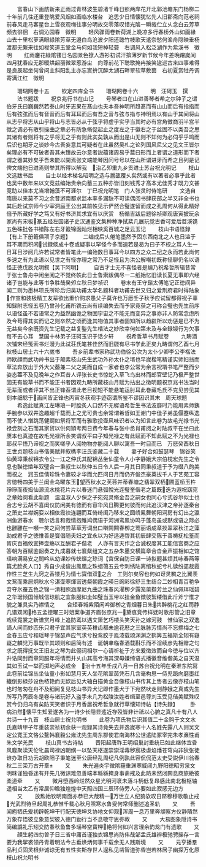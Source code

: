 <!-- { "loadSidebar": true } -->
　　富春山下画舫新来正雨过青林波生碧渚千峰日照两岸花开北郭池塘东门杨栁二十年前几往还重登眺爱风烟如画临水楼台　追思少日情懐犹忆先人旧郡斋向范老祠前春风走马客星台上雪夜观梅往事分明故交零落叹惜光隂一瞬哉伫立乆念白云芳草频去徘徊　右调沁园春　徴明
　　轻风骤雨卷新荷湖上晩凉多行春桥外山如画縁山去十里松萝满眼緑隂芳草无邉白鸟沧波夕阳还聴竹枝歌天逺奈愁何渔舟隠映垂杨渡都无繋来往如梭笑道玉堂金马何如我短棹轻蓑　右调风入松泛湖作为紫溪书　徴明
　　红雨鏖花緑隂镂日名园景色撩人游衫初试汗揜薄罗新节候今年差晩蹭嵗闰四月犹春应无那暖烘韶丽微翠惹游尘　向尊前花下聴歌掩冉接笑逡巡古来四事难得是良辰起坐何曾问主斜阳乱主亦忘賔拚沉醉太湖石畔翠软草敷茵　右初夏赏牡丹调寄满江红　徴明

　　珊瑚网卷十五
　　钦定四库全书
　　珊瑚网卷十六
　　明　汪砢玉　撰
　　法书题跋
　　祝京兆行书在山记
　　号琴者曰在山进善琴者希之尔钟子之谓伯牙氏曰巍巍然若泰山时牙志果在髙山也夫本吾神明所趋髙而有山山而后有指指而后有弦弦而后有音音而后有耳耳而后有吾之音与弦与指与神明焉以有山于其间将山从志乎将志从山乎将山与志皆必从于弦乎将虚乎实乎当其时必有宫角徴商羽半宫半徴之调必有散引操曲之章必有防急脩促起止之度左之于徽右之于丝固不以类吾之思其诸有者则将有之乎将无之乎有则此实矣孰从而出是山无则不知何为必伺乎乎鸣而后识也期牙之谈妙今古吾妄意其可疑者在此虽然吴札之论列国风尼父之见文王皆尔矣理必有不可破者吾其未臻故云尔意者説蕴诸周易乎葢曰形而上者谓之道形而下者谓之器其妙矣乎吾未能以闚焉张文端能琴因问号号以在山所谓进牙而希之且列是记俾文端他日进焉则举其所得以解我　治乙夘重九乡贡进士苏台祝允明记
　　枝山文选跋书后
　　自士以经术梯名昭明之选与醤瓿覆乆矣然或有以著者必事乎此者也吴中数年来以文竞兹编始贵余向蓄三五种亦皆旧刻钱秀才髙本尤佳秀才既力文甚竞助以佳本尤当增翰藻不可涯尔　丁巳祝允明笔　门人张灵时侍笔研
　　文选自隋唐以来莫不习之余昔游南都求监本率多漏缺不可读偶阅书肆获部之半又非全书也其后赴试京师今少宰洞庭王公出其前帙见示俨然合璧遂留而成之孔周何从得此精好倍予所藏好学之笃又有好书济其求宜有以庆赏　杨循吉跋后题徐祯卿观唐寅披玩余家尚有宋板篆五经左国诸子史汉通鉴文集种种净拭棐几展玩觉古香可爱后苕溪镌五色硃批各书错陈左右牙籖锦函灿烂相映奚百城之足云玉记
　　枝山书语怪録【有上下册籖俱项子京题】
　　二编成后乆倦笔墨然予固东西南北之人也日溢于耳不期而积闲试録倐成十卷或疑事以罕怪今多而速若是曷为曰子不校之耳人生一日耳目涉阅几许若试常者皆笔此一编殆数日事耳今以四方之众二纪之永而若此尚何多速之有为此语以见世之有怪亦理之常乃不足怪且为洪公解嘲初既称怪聊仍名以语怪正徳戊辰允明叙【吴下阿明】
　　自古才士无不喜怪者是编乃祝希哲所辑昔常于张士鲁舟中闲坐阅之不觉终帙此日士鲁索跋偶尽一二纸始忆旧读长夏无事即六经诸子岂能与此等书争胜哉癸夘立秋日梦祯识
　　卷末有王守谿太傅笔记正徳间异闻二则为墨林项氏所珍后归吴功甫太学名题科者功甫去世又归之爱荆府君时得陆象作宣和装极精工友辈欲出重价购求愚父子莫许也万厯壬子秋予应试留都得祝子辜知録附志怪五卷乃曾孙化甫所镌云尚有续编失去而予家竟获之可称合璧也先生前序以语怪虽不若语常之为益然幽诡之物固宇宙之不能无而变异之事亦非人防常念虑所及今苟得其实而记之则卒然之顷而逢其物值其事者固知所以趋辟所以劝惩是已不为无益矣今余既资先生记载之益复鍳先生楷法之妙欣幸何如第未及与全録锓行为欠事每不去心耳　慧国十林弟子汪砢玉识于话夕轩
　　祝希哲草书月赋卷
　　九畴酒次铺宋经笺索书烂漫为此试荘氏笔甚佳然而旧牋有尽书学此正矣九畴谓何乙酉七月秋枝山居士六十六嵗书
　　吾乡前辈书家称武功伯徐公次为太仆少卿李公李楷法师欧顔而武功艸书出于颠素枝山先生武功外孙太仆之壻也早嵗楷笔精谨实师妇翁而草法奔放出于外大父葢兼二父之美而自成一家者也李公常为余言祝壻书笔严整而少姿态葢不及见晩年之作耳昔人评张长史书惊蛇入草飞鸟出林而郎官壁记乃极严整世固无有能草书而不能正书者因观九畴所藏枝山月赋为拈出之徴明题祝京兆书法当时无辈而或者评其不出正锋葢谓此老目视短不能悬笔运肘耳此巻藏毛氏不克见尝见其刻本细騐于画间皆正锋也丙寅冬获观手迹窃谓所鉴不谬因识其末　周天球题
　　希逸此赋真江左琳琅一时脍炙人口然不无穉语希哲生书法波靡时乃能用素师銕手腕参以双井逸趣超千载而上之尤可贵也余常谓希哲如王谢门中佳子弟虽偃蹇纵逸而不使人憎跳荡健鬬如祭将军而有雅歌投壶风味识者以为知言此卷为故毛光禄书光禄尝刻之石而其家贸以供何頴考两日费今年春与张中丞肖甫阅之时陆叔平在坐曰此赝本也真迹在故毛光禄所余笑谓叔平曰子知光禄之有此赋而不知此赋之不为光禄也耶叔平悟乃谛视之而笑嗟乎人阅物物亦能阅人聊以寓吾一时目而已　万厯癸酉秋日王世贞题枝山书偕美赋并叙檇李汪氏鉴藏二十载
　　妻子好合如鼓瑟琴　锦谷笑仙黄璋秉叔锦衣令公一江之仲氏其配锦丛坐仙童令人小字静娥大宗伯枕宏先生之令息也聫徳嫓年双璧合一秉叔生以秋仲五日令人后一月其日同秉叔道于予为缀八韵美而祝之　润玉佳倩珍珠令妻较才华而允匹问日月而仍齐俊杰豪英拔千人于艺苑工容言徳畅四美于兰闺金乌曜东玉望西秋水之芙蓉并蒂春塘之翡翠双栖圃蓝桥玉杵琤琤而夜捣仙源流水桃花片片以春迷门悬弧帨光连璧奎偕老之篇既迭为遐祝窈窕之章始阕看此新题　温温淑人少保之子宛宛灵脩金吾之嗣女也同心兮式谷尔似士也合志兮云胡不喜闺仪防闲美有徳而有容华风日腾更何彼而何此追汉津之帝孙逐秦台之箫史兰襟婉娈以相依霞袂连翩而互倚绮闺乃移来之圆峤鳯舞朝阳洞房有幻出之瀛洲鱼游春水　聴尔话言和哉情抱雎鸠偶语于河洲鸾鳯协鸣于蓬岛虽或黙或语之际必也雝雝在一嚬一笑之间何尝草草芳词出口啭闗闗春栁之莺丽语成章掞翠翠秋江之藻助成君子之徳惟善是寳倡随夫妇之宜永以为好适逓啓其初辰肆交陈于善祷抚松篁而胥庆百福攸宜捧壶觞以互酬君子偕老　人亦有言天作之合诚权度其工能信宫商之应答朝为百赋鉴韶奏之九成暮就七襄粲组文之五杂朱墨交横篇章合沓金声振相如之馆瑶响满易安之閤吟从幼课妙传蛱蝶之琼词【宫保自防日课一诗拟题甚烦其咏春燕等篇尤脍炙人口】秀自少成俊出鳯凰之珠蜡蔼五云兮刺绣陆离绾秋蛇兮札牍纷遝裁霞作性三芝生九窍之香镂月为情七寳借双之合　工则尔矣容也何如讶灵鹣之比翼羡文鸳而乘居炯秋水兮湛壶寒煇宻透粲朝霞之暎日绚彩徐舒三生结合二妙相青百艳争竒夺氷蚕五色之锦一清相照涵摩尼九曲之珠春风濯栁夕露笼蕖撷芳兰之仙佩珥瑶碧之华琚倾国倾城信琼肌之宜象服如圭如璧当玉带以挂金鱼徴彼絮缕借此斤斧宁惟才貌之兼具实乃襟情之
　　合矩春城紫陌闲吟御栁之青烟暮日朱共醉桃花之红雨静几谱双闲格五孟徳曜三时爼案争道齐眉张京兆一黛痕竞传样妩时歌彤管之旧章戏续霓裳之新谱赏月峰上追防鸾以遇文箫乞巧楼头笑天孙之嫁河鼓　惟仙家之双逸谪人间而妙匹乐只君子宜其家室英英稚齿都未逾花厯之三脉脉芳情尚不忘摽梅之七金舂玉应兮和瑶琴于锦瑟声应气求兮投鸾胶于鳯漆载颂渊渊之鹤筭五福斯全矧有嶷嶷之麟児万事既毕其颂则和后简有述　诞朝聿临春酒载斟乐而不淫续彦先相赠之句求之既得抚文王旧友之琴为此俪词相尔一心请祈祉于方来爰徴效而自今徳与位以齐升诰同封而章同服年将情而并乆山其高兮海其深毋嫌绮语式播徽音维偕美之自天温其如玉试一举而掷地声必成金　治十五年壬戌八月一日苏台祝允明在秦淮东院冩此卷前绘锦丛坐仙童小影如慧月天人坐花隂翠茵凭石几含毫构思一侍児跽向磨墨红纎倒影緑莎设色秾艳而无欵后见大轴白描黄金吾像枝山书传其上售者云像亦枝山笔也时匆匆在舟不及细阅复见枝山书异犬记即作墨犬于下宛然吠走则静娥之真或先生所写乃丙辰冬是卷与诸玩好入盗手未几为松陵汝姓者缉至邑尊刘玉受见偕美赋殊叹赏今仍归乌有矣防天笑者识于月香居祝希哲急就行草懐知诗帖【诗失録】
　　卧病泊然懐平生知爱遂各为一诗少长隠显逺近存殁皆非计祗以心腑之真凡十有八人共诗一十九首　枝山居士祝允明书
　　此卷为项氏物后识其值二十金购于文文水氏嘉靖甲子年重装崇祯初余获一观録其诗竟失去并逸嵗寒十人名姓先露八人则吴文定公寛王文恪公鳌韩襄毅公雍沈先生周东郡使君南海林公世逺陆冢宰完朱孝亷性甫朱文学羌民
　　枝山真书古诗帖
　　晋阳起唐祚王明绍巢封垂统已如此继体宜昏风麀聚渎天伦牝晨司禄凶朝纲一以坠天枢遂崇崇淫毒秽宸极虐焰燔苍穹向非狄张徒谁办取日功云胡欧阳子秉笔迷至公唐经乱周纪凡例孰此容侃侃范太史受説伊川翁春秋二三筞万古开羣
　　又
　　朱光遍炎宇微隂薶重渊寒威闭九野阳徳昭穷泉文明昩谨独昏迷有开先几微谅难忽善端本緜緜掩身事斋戒及此防未然闭闗息商旅絶彼柔道牵
　　又
　　微月堕西岭烂然众星光明河衺未落斗柄低复昻感此南北极枢轴遥相当太乙有常居仰曕独煌煌中天照四国三辰环侍旁人心要如此寂感无边方
　　又
　　放勲始钦明南面亦恭已大哉精一万世立人纪猗欤叹日跻穆穆歌敬止戒光武烈待旦起周礼恭惟千载心秋月照寒水鲁叟何常师删述追圣轨
　　又
　　吾闻庖牺氏爰初辟乾坤干行配天徳坤爻协地文仰观浑周一息万里奔頫察方仪静隤然万象存悟彼立象意契彼入徳门勤行当不息敬守思弥敦
　　又
　　大易图象隠诗书简编譌礼乐矧交防春秋鱼鲁多瑶琴空寳柙絶将何如兴言理余韵龙门有遗歌
　　又
　　顔生躬四勿曽子日三省中庸首谨独衣锦思尚防伟哉邹孟氏雄辨极驰骋操存一言要为我挈裘领丹青着明法今古垂焕炳何事千载余无人践斯境
　　又
　　元亨播羣品利贞固灵根非诚谅无有五性实斯存世人逞私见凿智道弥昏岂若林居子幽探万化原　枝山祝允明书
